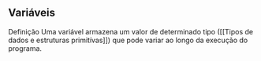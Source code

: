 ## Variáveis

Definição
	Uma variável armazena um valor de determinado tipo ([[Tipos de dados e estruturas primitívas]]) que pode variar ao longo da execução do programa.